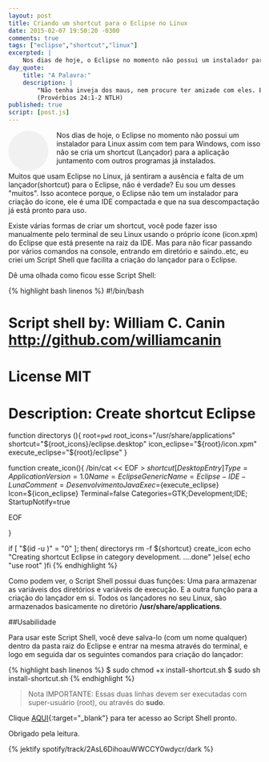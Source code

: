 ```yaml
---
layout: post
title: Criando um shortcut para o Eclipse no Linux
date: 2015-02-07 19:50:20 -0300
comments: true
tags: ["eclipse","shortcut","linux"]
excerpted: |
    Nos dias de hoje, o Eclipse no momento não possui um instalador para Linux assim com tem para Windows, com isso não se cria um shortcut (Lançador) para a aplicação juntamento com outros programas já instalados.
day_quote:
    title: "A Palavra:"
    description: |
        "Não tenha inveja dos maus, nem procure ter amizade com eles. Eles só pensam em violências e, quando falam, é para ferir algém." <br>
        (Provérbios 24:1-2 NTLH)
published: true
script: [post.js]
---
```


<span class="fa fa-share" style="font-size: 80px; float: left; margin-right: 0.2em; border-radius: 100%; width: 80px; height: 80px; background-size: 80px; text-align: center; background-color: #F1F1F1;"></span>

Nos dias de hoje, o Eclipse no momento não possui um instalador para Linux assim com tem para Windows, com isso não se cria um shortcut (Lançador) para a aplicação juntamento com outros programas já instalados.

Muitos que usam Eclipse no Linux, já sentiram a ausência e falta de um lançador(shortcut) para o Eclipse, não é verdade? Eu sou um desses "muitos". Isso acontece porque, o Eclipse não tem um instalador para criação do ícone, ele é uma IDE compactada e que na sua descompactação já está pronto para uso.

Existe várias formas de criar um shortcut, você pode fazer isso manualmente pelo terminal de seu Linux usando o próprio ícone (icon.xpm) do Eclipse que está presente na raiz da IDE. Mas para não ficar passando por vários comandos na console, entrando em diretório e saindo..etc, eu criei um Script Shell que facilita a criação do lançador para o Eclipse.

Dê uma olhada como ficou esse Script Shell:

{% highlight bash linenos %}
#!/bin/bash
# Script shell by: William C. Canin <http://github.com/williamcanin>
# License MIT
# Description: Create shortcut Eclipse

function directorys (){
    root=`pwd`
    root_icons="/usr/share/applications"
    shortcut="${root_icons}/eclipse.desktop"
    icon_eclipse="${root}/icon.xpm"
    execute_eclipse="${root}/eclipse"
    }

function create_icon(){
/bin/cat << EOF > ${shortcut}
[Desktop Entry]
Type=Application
Version=1.0
Name=Eclipse
GenericName=Eclipse-IDE-Luna
Comment=Desenvolvimento Java
Exec=${execute_eclipse}
Icon=${icon_eclipse}
Terminal=false
Categories=GTK;Development;IDE;
StartupNotify=true

EOF

}

if [ "$(id -u )" = "0" ]; then(
directorys
rm -f ${shortcut}
create_icon
echo "Creating shortcut Eclipse in category development. ....done"
)else(
    echo "use root"
)fi
{% endhighlight %}

Como podem ver, o Script Shell possui duas funções: Uma para armazenar as variáveis dos diretórios e variáveis de execução. E a outra função para a criação do lançador em si. Todos os lançadores no seu Linux, são armazenados basicamente no diretório **/usr/share/applications**.

##Usabilidade

Para usar este Script Shell, você deve salva-lo (com um nome qualquer) dentro da pasta raiz do Eclipse e entrar na mesma através do terminal, e logo em seguida dar os seguintes comandos para criação do lançador:

{% highlight bash linenos %}
$ sudo chmod +x install-shortcut.sh
$ sudo sh install-shortcut.sh
{% endhighlight %}

> Nota IMPORTANTE: Essas duas linhas devem ser executadas com super-usuário (root), ou através do **sudo**.

Clique [AQUI](https://github.com/williamcanin/install-shortcut-eclipse){:target="_blank"} para ter acesso ao Script Shell pronto.

Obrigado pela leitura.

{% jektify spotify/track/2AsL6DihoauWWCCY0wdycr/dark %}
